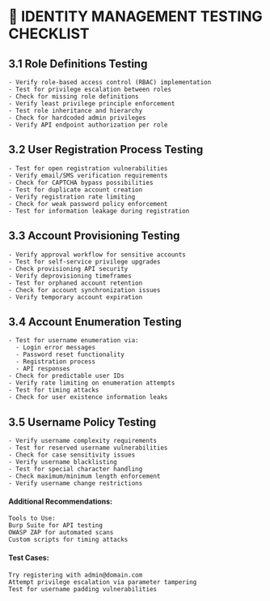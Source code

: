 # 🔐 IDENTITY MANAGEMENT TESTING CHECKLIST

## 3.1 Role Definitions Testing
    - Verify role-based access control (RBAC) implementation
    - Test for privilege escalation between roles
    - Check for missing role definitions
    - Verify least privilege principle enforcement
    - Test role inheritance and hierarchy
    - Check for hardcoded admin privileges
    - Verify API endpoint authorization per role

## 3.2 User Registration Process Testing
    - Test for open registration vulnerabilities
    - Verify email/SMS verification requirements
    - Check for CAPTCHA bypass possibilities
    - Test for duplicate account creation
    - Verify registration rate limiting
    - Check for weak password policy enforcement
    - Test for information leakage during registration

## 3.3 Account Provisioning Testing
    - Verify approval workflow for sensitive accounts
    - Test for self-service privilege upgrades
    - Check provisioning API security
    - Verify deprovisioning timeframes
    - Test for orphaned account retention
    - Check for account synchronization issues
    - Verify temporary account expiration

## 3.4 Account Enumeration Testing
    - Test for username enumeration via:
      - Login error messages
      - Password reset functionality
      - Registration process
      - API responses
    - Check for predictable user IDs
    - Verify rate limiting on enumeration attempts
    - Test for timing attacks
    - Check for user existence information leaks

## 3.5 Username Policy Testing
    - Verify username complexity requirements
    - Test for reserved username vulnerabilities
    - Check for case sensitivity issues
    - Verify username blacklisting
    - Test for special character handling
    - Check maximum/minimum length enforcement
    - Verify username change restrictions

#### Additional Recommendations:
    Tools to Use:
    Burp Suite for API testing
    OWASP ZAP for automated scans
    Custom scripts for timing attacks

#### Test Cases:
    Try registering with admin@domain.com
    Attempt privilege escalation via parameter tampering
    Test for username padding vulnerabilities